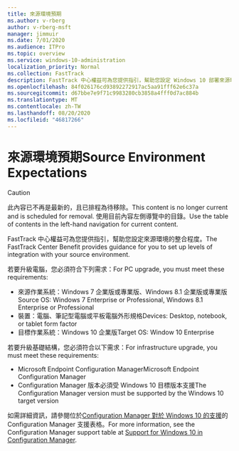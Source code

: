 ```yaml
---
title: 來源環境預期
ms.author: v-rberg
author: v-rberg-msft
manager: jimmuir
ms.date: 7/01/2020
ms.audience: ITPro
ms.topic: overview
ms.service: windows-10-administration
localization_priority: Normal
ms.collection: FastTrack
description: FastTrack 中心權益可為您提供指引，幫助您設定 Windows 10 部署來源環境的整合程度。
ms.openlocfilehash: 84f026176cd93892272917ac5aa91fff62e6c37a
ms.sourcegitcommit: d67bbe7e9f71c9983280cb3858a4fff0d7ac884b
ms.translationtype: MT
ms.contentlocale: zh-TW
ms.lasthandoff: 08/20/2020
ms.locfileid: "46817266"
---
```

# <a name="source-environment-expectations"></a><span data-ttu-id="4a89b-103">來源環境預期</span><span class="sxs-lookup"><span data-stu-id="4a89b-103">Source Environment Expectations</span></span>

> [!CAUTION]
> <span data-ttu-id="4a89b-104">此內容已不再是最新的，且已排程為待移除。</span><span class="sxs-lookup"><span data-stu-id="4a89b-104">This content is no longer current and is scheduled for removal.</span></span> <span data-ttu-id="4a89b-105">使用目前內容左側導覽中的目錄。</span><span class="sxs-lookup"><span data-stu-id="4a89b-105">Use the table of contents in the left-hand navigation for current content.</span></span>

<span data-ttu-id="4a89b-106">FastTrack 中心權益可為您提供指引，幫助您設定來源環境的整合程度。</span><span class="sxs-lookup"><span data-stu-id="4a89b-106">The FastTrack Center Benefit provides guidance for you to set up levels of integration with your source environment.</span></span>
  
<span data-ttu-id="4a89b-107">若要升級電腦，您必須符合下列需求：</span><span class="sxs-lookup"><span data-stu-id="4a89b-107">For PC upgrade, you must meet these requirements:</span></span>

- <span data-ttu-id="4a89b-108">來源作業系統：Windows 7 企業版或專業版、Windows 8.1 企業版或專業版</span><span class="sxs-lookup"><span data-stu-id="4a89b-108">Source OS: Windows 7 Enterprise or Professional, Windows 8.1 Enterprise or Professional</span></span>
- <span data-ttu-id="4a89b-109">裝置：電腦、筆記型電腦或平板電腦外形規格</span><span class="sxs-lookup"><span data-stu-id="4a89b-109">Devices: Desktop, notebook, or tablet form factor</span></span>
- <span data-ttu-id="4a89b-110">目標作業系統：Windows 10 企業版</span><span class="sxs-lookup"><span data-stu-id="4a89b-110">Target OS: Window 10 Enterprise</span></span>

<span data-ttu-id="4a89b-111">若要升級基礎結構，您必須符合以下需求：</span><span class="sxs-lookup"><span data-stu-id="4a89b-111">For infrastructure upgrade, you must meet these requirements:</span></span>   

- <span data-ttu-id="4a89b-112">Microsoft Endpoint Configuration Manager</span><span class="sxs-lookup"><span data-stu-id="4a89b-112">Microsoft Endpoint Configuration Manager</span></span>  
- <span data-ttu-id="4a89b-113">Configuration Manager 版本必須受 Windows 10 目標版本支援</span><span class="sxs-lookup"><span data-stu-id="4a89b-113">The Configuration Manager version must be supported by the Windows 10 target version</span></span>

<span data-ttu-id="4a89b-114">如需詳細資訊，請參閱位於[Configuration Manager 對於 Windows 10 的支援](https://docs.microsoft.com/sccm/core/plan-design/configs/support-for-windows-10)的 Configuration Manager 支援表格。</span><span class="sxs-lookup"><span data-stu-id="4a89b-114">For more information, see the Configuration Manager support table at [Support for Windows 10 in Configuration Manager](https://docs.microsoft.com/sccm/core/plan-design/configs/support-for-windows-10).</span></span>
  